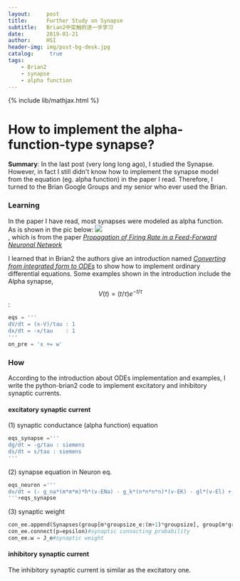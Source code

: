 ```yaml
---
layout:     post
title:      Further Study on Synapse
subtitle:   Brian2中突触的进一步学习
date:       2019-01-21
author:     HSI
header-img: img/post-bg-desk.jpg
catalog: 	 true
tags:
    - Brian2
    - synapse
    - alpha function
---
```

{% include lib/mathjax.html %}

How to implement the alpha-function-type synapse?
===

**Summary**: In the last post (very long long ago), I studied the Synapse. However, in fact I still didn't know how to implement the synapse 
model from the equation (eg. alpha function) in the paper I read. Therefore, I turned to the Brian Google Groups and my senior who ever used 
the Brian. 
### Learning 
In the paper I have read, most synapses were modeled as alpha function. As is shown in the pic below:
![](https://github.com/HardworkingChris/Brian2_Learning/raw/master/3-synapse/synapse_alpha.PNG)  
, which is from the paper [_Propagation of Firing Rate in a Feed-Forward Neuronal Network_](https://journals.aps.org/prl/abstract/10.1103/PhysRevLett.96.018103)

I learned that in Brian2 the authors give an introduction named [_Converting from integrated form to ODEs_](https://brian2.readthedocs.io/en/stable/user/converting_from_integrated_form.html)
to show how to implement ordinary differential equations.
Some examples shown in the introduction include the Alpha synapse, $$V(t)=(t/τ)e^{−t/τ}$$:
```py
eqs = '''
dV/dt = (x-V)/tau : 1
dx/dt = -x/tau    : 1
'''
on_pre = 'x += w'
```
### How  
According to the introduction about ODEs implementation and examples, I write the python-brian2 code to implement excitatory and inhibitory 
synaptic currents.

#### excitatory synaptic current
(1) synaptic conductance (alpha function) equation <br>
```py
eqs_synapse ='''
dg/dt = -g/tau : siemens 
ds/dt = s/tau : siemens 
'''
```
(2) synapse equation in Neuron eq. <br>
```py
eqs_neuron ='''
dv/dt = (- g_na*(m*m*m)*h*(v-ENa) - g_k*(n*n*n*n)*(v-EK) - gl*(v-El) + gsyn*(Ee-v) + I )/Cm: volt
'''+eqs_synapse
```
(3) synaptic weight <br>
```py
con_ee.append(Synapses(group[m*groupsize_e:(m+1)*groupsize], group[m*groupsize:(m+1)*groupsize], 'w: 1', on_pre='g += w'))#updating
con_ee.connect(p=epsilon)#synaptic connacting probability
con_ee.w = J_e#synaptic weight
```
#### inhibitory synaptic current
The inhibitory synaptic current is similar as the excitatory one.
